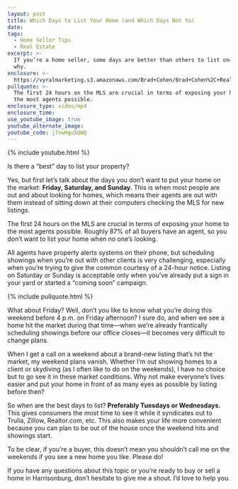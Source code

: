 ```yaml
---
layout: post
title: Which Days to List Your Home (and Which Days Not to)
date:
tags:
  - Home Seller Tips
  - Real Estate
excerpt: >-
  If you’re a home seller, some days are better than others to list on—here’s
  why.
enclosure: >-
  https://vyralmarketing.s3.amazonaws.com/Brad+Cohen/Brad+Cohen%2C+Realtor-+When+is+the+Best+Day+to+List+Your+Home_.mp4
pullquote: >-
  The first 24 hours on the MLS are crucial in terms of exposing your home to
  the most agents possible.
enclosure_type: video/mp4
enclosure_time:
use_youtube_image: true
youtube_alternate_image:
youtube_code: j7vwHgu5QWQ
---
```


{% include youtube.html %}

Is there a “best” day to list your property?&nbsp;

Yes, but first let’s talk about the days you don’t want to put your home on the market: **Friday, Saturday, and Sunday.** This is when most people are out and about looking for homes, which means their agents are out with them instead of sitting down at their computers checking the MLS for new listings.&nbsp;

The first 24 hours on the MLS are crucial in terms of exposing your home to the most agents possible. Roughly 87% of all buyers have an agent, so you don’t want to list your home when no one’s looking.&nbsp;

All agents have property alerts systems on their phone, but scheduling showings when you’re out with other clients is very challenging, especially when you’re trying to give the common courtesy of a 24-hour notice. Listing on Saturday or Sunday is acceptable only when you’ve already put a sign in your yard or started a “coming soon” campaign.&nbsp;

{% include pullquote.html %}

What about Friday? Well, don’t you like to know what you’re doing this weekend before 4 p.m. on Friday afternoon? I sure do, and when we see a home hit the market during that time—when we’re already frantically scheduling showings before our office closes—it becomes very difficult to change plans.&nbsp;

When I get a call on a weekend about a brand-new listing that’s hit the market, my weekend plans vanish. Whether I’m out showing homes to a client or skydiving (as I often like to do on the weekends), I have no choice but to go see it in these market conditions. Why not make everyone’s lives easier and put your home in front of as many eyes as possible by listing before then?

So when are the best days to list? **Preferably Tuesdays or Wednesdays.** This gives consumers the most time to see it while it syndicates out to Trulia, Zillow, Realtor.com, etc. This also makes your life more convenient because you can plan to be out of the house once the weekend hits and showings start.&nbsp;

To be clear, if you’re a buyer, this doesn’t mean you shouldn’t call me on the weekends if you see a new home you like. Please do\!&nbsp;

If you have any questions about this topic or you’re ready to buy or sell a home in Harrisonburg, don’t hesitate to give me a shout. I’d love to help you.